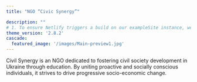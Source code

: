 ```yaml
---
title: "NGO “Civic Synergy”"

description: ""
# 1. To ensure Netlify triggers a build on our exampleSite instance, we need to change a file in the exampleSite directory.
theme_version: '2.8.2'
cascade:
  featured_image: '/images/Main-preview1.jpg'
---
```


Civil Synergy is an NGO dedicated to fostering civil society development in Ukraine through education. By uniting proactive and socially conscious individuals, it strives to drive progressive socio-economic change.
